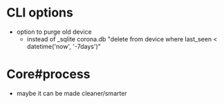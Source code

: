 # CLI options
  * option to purge old device
    * instead of _sqlite corona.db "delete from device where last_seen < datetime('now', '-7days')"

# Core#process
  * maybe it can be made cleaner/smarter
